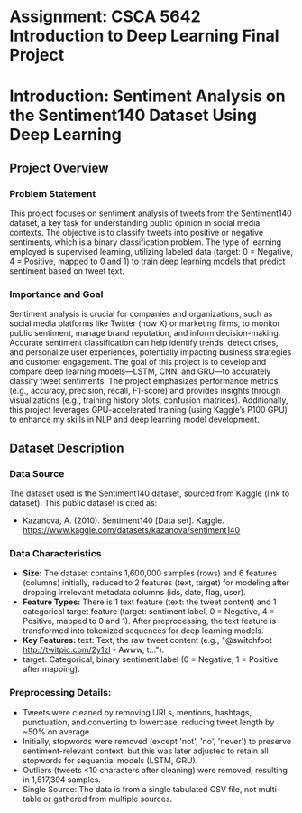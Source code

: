 # Assignment: CSCA 5642 Introduction to Deep Learning Final Project

# Introduction: Sentiment Analysis on the Sentiment140 Dataset Using Deep Learning

## Project Overview

### Problem Statement
This project focuses on sentiment analysis of tweets from the Sentiment140 dataset, a key task for understanding public opinion in social media contexts. The objective is to classify tweets into positive or negative sentiments, which is a binary classification problem. The type of learning employed is supervised learning, utilizing labeled data (target: 0 = Negative, 4 = Positive, mapped to 0 and 1) to train deep learning models that predict sentiment based on tweet text.

### Importance and Goal
Sentiment analysis is crucial for companies and organizations, such as social media platforms like Twitter (now X) or marketing firms, to monitor public sentiment, manage brand reputation, and inform decision-making. Accurate sentiment classification can help identify trends, detect crises, and personalize user experiences, potentially impacting business strategies and customer engagement. The goal of this project is to develop and compare deep learning models—LSTM, CNN, and GRU—to accurately classify tweet sentiments. The project emphasizes performance metrics (e.g., accuracy, precision, recall, F1-score) and provides insights through visualizations (e.g., training history plots, confusion matrices). Additionally, this project leverages GPU-accelerated training (using Kaggle’s P100 GPU) to enhance my skills in NLP and deep learning model development.

## Dataset Description

### Data Source
The dataset used is the Sentiment140 dataset, sourced from Kaggle (link to dataset). This public dataset is cited as:
- Kazanova, A. (2010). Sentiment140 [Data set]. Kaggle. https://www.kaggle.com/datasets/kazanova/sentiment140

### Data Characteristics
- **Size:** The dataset contains 1,600,000 samples (rows) and 6 features (columns) initially, reduced to 2 features (text, target) for modeling after dropping irrelevant metadata columns (ids, date, flag, user).
- **Feature Types:** There is 1 text feature (text: the tweet content) and 1 categorical target feature (target: sentiment label, 0 = Negative, 4 = Positive, mapped to 0 and 1). After preprocessing, the text feature is transformed into tokenized sequences for deep learning models.
- **Key Features:**
    text: Text, the raw tweet content (e.g., "@switchfoot http://twitpic.com/2y1zl - Awww, t...").
 - target: Categorical, binary sentiment label (0 = Negative, 1 = Positive after mapping).

### Preprocessing Details:
- Tweets were cleaned by removing URLs, mentions, hashtags, punctuation, and converting to lowercase, reducing tweet length by ~50% on average.
- Initially, stopwords were removed (except 'not', 'no', 'never') to preserve sentiment-relevant context, but this was later adjusted to retain all stopwords for sequential models (LSTM, GRU).
- Outliers (tweets <10 characters after cleaning) were removed, resulting in 1,517,394 samples.
- Single Source: The data is from a single tabulated CSV file, not multi-table or gathered from multiple sources.
